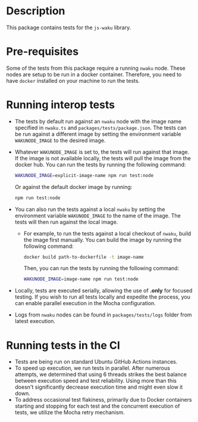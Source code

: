 # Description

This package contains tests for the `js-waku` library.

# Pre-requisites

Some of the tests from this package require a running `nwaku` node.
These nodes are setup to be run in a docker container.
Therefore, you need to have `docker` installed on your machine to run the tests.

# Running interop tests

- The tests by default run against an `nwaku` node with the image name specified in `nwaku.ts` and `packages/tests/package.json`. The tests can be run against a different image by setting the environment variable `WAKUNODE_IMAGE` to the desired image.

- Whatever `WAKUNODE_IMAGE` is set to, the tests will run against that image. If the image is not available locally, the tests will pull the image from the docker hub.
  You can run the tests by running the following command:

  ```bash
  WAKUNODE_IMAGE=explicit-image-name npm run test:node
  ```

  Or against the default docker image by running:

  ```bash
  npm run test:node
  ```

- You can also run the tests against a local `nwaku` by setting the environment variable `WAKUNODE_IMAGE` to the name of the image. The tests will then run against the local image.

  - For example, to run the tests against a local checkout of `nwaku`, build the image first manually. You can build the image by running the following command:

    ```bash
    docker build path-to-dockerfile -t image-name
    ```

    Then, you can run the tests by running the following command:

    ```bash
    WAKUNODE_IMAGE=image-name npm run test:node
    ```

- Locally, tests are executed serially, allowing the use of **.only** for focused testing. If you wish to run all tests locally and expedite the process, you can enable parallel execution in the Mocha configuration.

- Logs from `nwaku` nodes can be found in `packages/tests/logs` folder from latest execution.

# Running tests in the CI

- Tests are being run on standard Ubuntu GitHub Actions instances.
- To speed up execution, we run tests in parallel. After numerous attempts, we determined that using 6 threads strikes the best balance between execution speed and test reliability. Using more than this doesn't significantly decrease execution time and might even slow it down.
- To address occasional test flakiness, primarily due to Docker containers starting and stopping for each test and the concurrent execution of tests, we utilize the Mocha retry mechanism.
